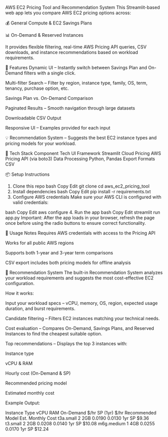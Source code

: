 
AWS EC2 Pricing Tool and Recommendation System
This Streamlit-based web app lets you compare AWS EC2 pricing options across:

💰 General Compute & EC2 Savings Plans

📊 On-Demand & Reserved Instances

It provides flexible filtering, real-time AWS Pricing API queries, CSV downloads, and instance recommendations based on workload requirements.

🚀 Features
Dynamic UI – Instantly switch between Savings Plan and On-Demand filters with a single click.


Multi-filter Search – Filter by region, instance type, family, OS, term, tenancy, purchase option, etc.

Savings Plan vs. On-Demand Comparison

Paginated Results – Smooth navigation through large datasets

Downloadable CSV Output

Responsive UI – Examples provided for each input

💡 Recommendation System – Suggests the best EC2 instance types and pricing models for your workload.

🧩 Tech Stack
Component	Tech
UI Framework	Streamlit
Cloud Pricing	AWS Pricing API (via boto3)
Data Processing	Python, Pandas
Export Formats	CSV

📦 Setup Instructions
1. Clone this repo
bash
Copy
Edit
git clone <repo-link>
cd aws_ec2_pricing_tool
2. Install dependencies
bash
Copy
Edit
pip install -r requirements.txt
3. Configure AWS credentials
Make sure your AWS CLI is configured with valid credentials:

bash
Copy
Edit
aws configure
4. Run the app
bash
Copy
Edit
streamlit run app.py
Important: After the app loads in your browser, refresh the page once before using the radio buttons to ensure correct functionality.

📜 Usage Notes
Requires AWS credentials with access to the Pricing API

Works for all public AWS regions

Supports both 1-year and 3-year term comparisons

CSV export includes both pricing models for offline analysis

🔮 Recommendation System
The built-in Recommendation System analyzes your workload requirements and suggests the most cost-effective EC2 configuration.

How it works:

Input your workload specs – vCPU, memory, OS, region, expected usage duration, and burst requirements.

Candidate filtering – Filters EC2 instances matching your technical needs.

Cost evaluation – Compares On-Demand, Savings Plans, and Reserved Instances to find the cheapest suitable option.

Top recommendations – Displays the top 3 instances with:

Instance type

vCPU & RAM

Hourly cost (On-Demand & SP)

Recommended pricing model

Estimated monthly cost

Example Output:

Instance Type	vCPU	RAM	On-Demand $/hr	SP (1yr) $/hr	Recommended Model	Est. Monthly Cost
t3a.small	2	2GB	0.0190	0.0130	1yr SP	$9.36
t3.small	2	2GB	0.0208	0.0140	1yr SP	$10.08
m6g.medium	1	4GB	0.0255	0.0170	1yr SP	$12.24
